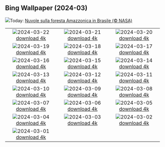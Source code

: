 ## Bing Wallpaper (2024-03)
![](https://www.bing.com/th?id=OHR.AmazonClouds_IT-IT1860560546_UHD.jpg&w=1000)Today: [Nuvole sulla foresta Amazzonica in Brasile (© NASA)](https://www.bing.com/th?id=OHR.AmazonClouds_IT-IT1860560546_UHD.jpg)

|      |      |      |
| :----: | :----: | :----: |
|![](https://www.bing.com/th?id=OHR.WaikatoWater_IT-IT0972621598_UHD.jpg&pid=hp&w=384&h=216&rs=1&c=4)2024-03-22 [download 4k](https://www.bing.com/th?id=OHR.WaikatoWater_IT-IT0972621598_UHD.jpg)|![](https://www.bing.com/th?id=OHR.BwindiNationalForest_IT-IT7927335166_UHD.jpg&pid=hp&w=384&h=216&rs=1&c=4)2024-03-21 [download 4k](https://www.bing.com/th?id=OHR.BwindiNationalForest_IT-IT7927335166_UHD.jpg)|![](https://www.bing.com/th?id=OHR.SpringCaveDale_IT-IT3874246493_UHD.jpg&pid=hp&w=384&h=216&rs=1&c=4)2024-03-20 [download 4k](https://www.bing.com/th?id=OHR.SpringCaveDale_IT-IT3874246493_UHD.jpg)|
|![](https://www.bing.com/th?id=OHR.RedFox_IT-IT0563708572_UHD.jpg&pid=hp&w=384&h=216&rs=1&c=4)2024-03-19 [download 4k](https://www.bing.com/th?id=OHR.RedFox_IT-IT0563708572_UHD.jpg)|![](https://www.bing.com/th?id=OHR.ElephantRock_IT-IT7160275980_UHD.jpg&pid=hp&w=384&h=216&rs=1&c=4)2024-03-18 [download 4k](https://www.bing.com/th?id=OHR.ElephantRock_IT-IT7160275980_UHD.jpg)|![](https://www.bing.com/th?id=OHR.AltaredellaPatria_IT-IT8301062240_UHD.jpg&pid=hp&w=384&h=216&rs=1&c=4)2024-03-17 [download 4k](https://www.bing.com/th?id=OHR.AltaredellaPatria_IT-IT8301062240_UHD.jpg)|
|![](https://www.bing.com/th?id=OHR.BambooPanda_IT-IT5188324890_UHD.jpg&pid=hp&w=384&h=216&rs=1&c=4)2024-03-16 [download 4k](https://www.bing.com/th?id=OHR.BambooPanda_IT-IT5188324890_UHD.jpg)|![](https://www.bing.com/th?id=OHR.AnzaBorregoBloom_IT-IT1728403447_UHD.jpg&pid=hp&w=384&h=216&rs=1&c=4)2024-03-15 [download 4k](https://www.bing.com/th?id=OHR.AnzaBorregoBloom_IT-IT1728403447_UHD.jpg)|![](https://www.bing.com/th?id=OHR.AyutthayaTree_IT-IT4581996265_UHD.jpg&pid=hp&w=384&h=216&rs=1&c=4)2024-03-14 [download 4k](https://www.bing.com/th?id=OHR.AyutthayaTree_IT-IT4581996265_UHD.jpg)|
|![](https://www.bing.com/th?id=OHR.MagadiFlamingos_IT-IT3571024430_UHD.jpg&pid=hp&w=384&h=216&rs=1&c=4)2024-03-13 [download 4k](https://www.bing.com/th?id=OHR.MagadiFlamingos_IT-IT3571024430_UHD.jpg)|![](https://www.bing.com/th?id=OHR.BryceSnow_IT-IT2944842663_UHD.jpg&pid=hp&w=384&h=216&rs=1&c=4)2024-03-12 [download 4k](https://www.bing.com/th?id=OHR.BryceSnow_IT-IT2944842663_UHD.jpg)|![](https://www.bing.com/th?id=OHR.SleepyKoala_IT-IT1648374764_UHD.jpg&pid=hp&w=384&h=216&rs=1&c=4)2024-03-11 [download 4k](https://www.bing.com/th?id=OHR.SleepyKoala_IT-IT1648374764_UHD.jpg)|
|![](https://www.bing.com/th?id=OHR.BeaumontClock_IT-IT6612904601_UHD.jpg&pid=hp&w=384&h=216&rs=1&c=4)2024-03-10 [download 4k](https://www.bing.com/th?id=OHR.BeaumontClock_IT-IT6612904601_UHD.jpg)|![](https://www.bing.com/th?id=OHR.BistiBlue_IT-IT0491354330_UHD.jpg&pid=hp&w=384&h=216&rs=1&c=4)2024-03-09 [download 4k](https://www.bing.com/th?id=OHR.BistiBlue_IT-IT0491354330_UHD.jpg)|![](https://www.bing.com/th?id=OHR.TateLightUp_IT-IT9961329902_UHD.jpg&pid=hp&w=384&h=216&rs=1&c=4)2024-03-08 [download 4k](https://www.bing.com/th?id=OHR.TateLightUp_IT-IT9961329902_UHD.jpg)|
|![](https://www.bing.com/th?id=OHR.TarragonaSpain_IT-IT1704210976_UHD.jpg&pid=hp&w=384&h=216&rs=1&c=4)2024-03-07 [download 4k](https://www.bing.com/th?id=OHR.TarragonaSpain_IT-IT1704210976_UHD.jpg)|![](https://www.bing.com/th?id=OHR.WahclellaFalls_IT-IT1579861571_UHD.jpg&pid=hp&w=384&h=216&rs=1&c=4)2024-03-06 [download 4k](https://www.bing.com/th?id=OHR.WahclellaFalls_IT-IT1579861571_UHD.jpg)|![](https://www.bing.com/th?id=OHR.BangkokCircle_IT-IT8552577608_UHD.jpg&pid=hp&w=384&h=216&rs=1&c=4)2024-03-05 [download 4k](https://www.bing.com/th?id=OHR.BangkokCircle_IT-IT8552577608_UHD.jpg)|
|![](https://www.bing.com/th?id=OHR.ArenalCostaRica_IT-IT1610887300_UHD.jpg&pid=hp&w=384&h=216&rs=1&c=4)2024-03-04 [download 4k](https://www.bing.com/th?id=OHR.ArenalCostaRica_IT-IT1610887300_UHD.jpg)|![](https://www.bing.com/th?id=OHR.KrugerLeopard_IT-IT3868840858_UHD.jpg&pid=hp&w=384&h=216&rs=1&c=4)2024-03-03 [download 4k](https://www.bing.com/th?id=OHR.KrugerLeopard_IT-IT3868840858_UHD.jpg)|![](https://www.bing.com/th?id=OHR.ModicaItaly_IT-IT4926775993_UHD.jpg&pid=hp&w=384&h=216&rs=1&c=4)2024-03-02 [download 4k](https://www.bing.com/th?id=OHR.ModicaItaly_IT-IT4926775993_UHD.jpg)|
|![](https://www.bing.com/th?id=OHR.CinqueTorriCortina_IT-IT1456925506_UHD.jpg&pid=hp&w=384&h=216&rs=1&c=4)2024-03-01 [download 4k](https://www.bing.com/th?id=OHR.CinqueTorriCortina_IT-IT1456925506_UHD.jpg)|